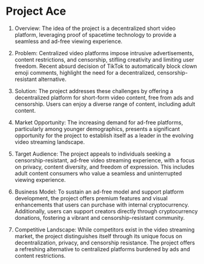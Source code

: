 # Project Ace

1. Overview:
The idea of the project is a decentralized short video platform, leveraging proof of spacetime technology to provide a seamless and ad-free viewing experience.

2. Problem:
Centralized video platforms impose intrusive advertisements, content restrictions, and censorship, stifling creativity and limiting user freedom. Recent absurd decision of TikTok to automatically block clown emoji comments, highlight the need for a decentralized, censorship-resistant alternative.

3. Solution:
The project addresses these challenges by offering a decentralized platform for short-form video content, free from ads and censorship. Users can enjoy a diverse range of content, including adult content.

5. Market Opportunity:
The increasing demand for ad-free platforms, particularly among younger demographics, presents a significant opportunity for the project to establish itself as a leader in the evolving video streaming landscape.

6. Target Audience:
The project appeals to individuals seeking a censorship-resistant, ad-free video streaming experience, with a focus on privacy, content diversity, and freedom of expression. This includes adult content consumers who value a seamless and uninterrupted viewing experience.

7. Business Model:
To sustain an ad-free model and support platform development, the project offers premium features and visual enhancements that users can purchase with internal cryptocurrency. Additionally, users can support creators directly through cryptocurrency donations, fostering a vibrant and censorship-resistant community.

8. Competitive Landscape:
While competitors exist in the video streaming market, the project distinguishes itself through its unique focus on decentralization, privacy, and censorship resistance. The project offers a refreshing alternative to centralized platforms burdened by ads and content restrictions.
